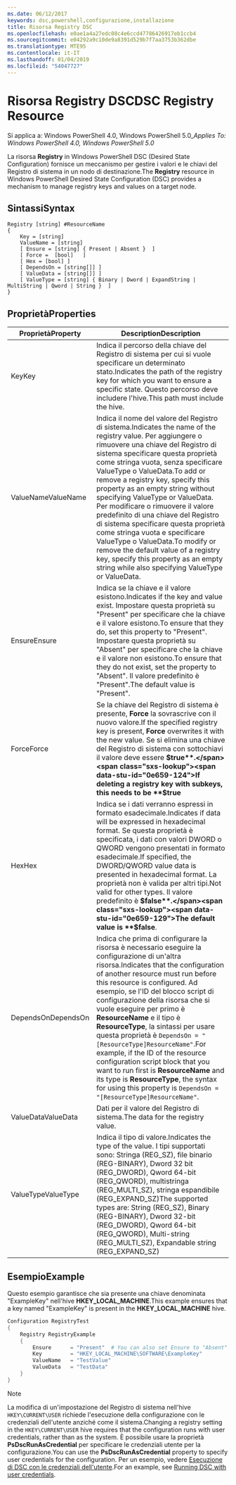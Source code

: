 ```yaml
---
ms.date: 06/12/2017
keywords: dsc,powershell,configurazione,installazione
title: Risorsa Registry DSC
ms.openlocfilehash: e0ae1a4a27edc08c4e6ccd47786426917eb1ccb4
ms.sourcegitcommit: e04292a9c10de9a8391d529b7f7aa3753b362dbe
ms.translationtype: MTE95
ms.contentlocale: it-IT
ms.lasthandoff: 01/04/2019
ms.locfileid: "54047727"
---
```

# <a name="dsc-registry-resource"></a><span data-ttu-id="0e659-103">Risorsa Registry DSC</span><span class="sxs-lookup"><span data-stu-id="0e659-103">DSC Registry Resource</span></span>

<span data-ttu-id="0e659-104">Si applica a: Windows PowerShell 4.0, Windows PowerShell 5.0_</span><span class="sxs-lookup"><span data-stu-id="0e659-104">_Applies To: Windows PowerShell 4.0, Windows PowerShell 5.0_</span></span>

<span data-ttu-id="0e659-105">La risorsa **Registry** in Windows PowerShell DSC (Desired State Configuration) fornisce un meccanismo per gestire i valori e le chiavi del Registro di sistema in un nodo di destinazione.</span><span class="sxs-lookup"><span data-stu-id="0e659-105">The **Registry** resource in Windows PowerShell Desired State Configuration (DSC) provides a mechanism to manage registry keys and values on a target node.</span></span>

## <a name="syntax"></a><span data-ttu-id="0e659-106">Sintassi</span><span class="sxs-lookup"><span data-stu-id="0e659-106">Syntax</span></span>

```
Registry [string] #ResourceName
{
    Key = [string]
    ValueName = [string]
    [ Ensure = [string] { Present | Absent }  ]
    [ Force =  [bool]   ]
    [ Hex = [bool] ]
    [ DependsOn = [string[]] ]
    [ ValueData = [string[]] ]
    [ ValueType = [string] { Binary | Dword | ExpandString | MultiString | Qword | String }  ]
}
```

## <a name="properties"></a><span data-ttu-id="0e659-107">Proprietà</span><span class="sxs-lookup"><span data-stu-id="0e659-107">Properties</span></span>

| <span data-ttu-id="0e659-108">Proprietà</span><span class="sxs-lookup"><span data-stu-id="0e659-108">Property</span></span> | <span data-ttu-id="0e659-109">Description</span><span class="sxs-lookup"><span data-stu-id="0e659-109">Description</span></span> |
| --- | --- |
| <span data-ttu-id="0e659-110">Key</span><span class="sxs-lookup"><span data-stu-id="0e659-110">Key</span></span>| <span data-ttu-id="0e659-111">Indica il percorso della chiave del Registro di sistema per cui si vuole specificare un determinato stato.</span><span class="sxs-lookup"><span data-stu-id="0e659-111">Indicates the path of the registry key for which you want to ensure a specific state.</span></span> <span data-ttu-id="0e659-112">Questo percorso deve includere l'hive.</span><span class="sxs-lookup"><span data-stu-id="0e659-112">This path must include the hive.</span></span>|
| <span data-ttu-id="0e659-113">ValueName</span><span class="sxs-lookup"><span data-stu-id="0e659-113">ValueName</span></span>| <span data-ttu-id="0e659-114">Indica il nome del valore del Registro di sistema.</span><span class="sxs-lookup"><span data-stu-id="0e659-114">Indicates the name of the registry value.</span></span> <span data-ttu-id="0e659-115">Per aggiungere o rimuovere una chiave del Registro di sistema specificare questa proprietà come stringa vuota, senza specificare ValueType o ValueData.</span><span class="sxs-lookup"><span data-stu-id="0e659-115">To add or remove a registry key, specify this property as an empty string without specifying ValueType or ValueData.</span></span> <span data-ttu-id="0e659-116">Per modificare o rimuovere il valore predefinito di una chiave del Registro di sistema specificare questa proprietà come stringa vuota e specificare ValueType o ValueData.</span><span class="sxs-lookup"><span data-stu-id="0e659-116">To modify or remove the default value of a registry key, specify this property as an empty string while also specifying ValueType or ValueData.</span></span>|
| <span data-ttu-id="0e659-117">Ensure</span><span class="sxs-lookup"><span data-stu-id="0e659-117">Ensure</span></span>| <span data-ttu-id="0e659-118">Indica se la chiave e il valore esistono.</span><span class="sxs-lookup"><span data-stu-id="0e659-118">Indicates if the key and value exist.</span></span> <span data-ttu-id="0e659-119">Impostare questa proprietà su "Present" per specificare che la chiave e il valore esistono.</span><span class="sxs-lookup"><span data-stu-id="0e659-119">To ensure that they do, set this property to "Present".</span></span> <span data-ttu-id="0e659-120">Impostare questa proprietà su "Absent" per specificare che la chiave e il valore non esistono.</span><span class="sxs-lookup"><span data-stu-id="0e659-120">To ensure that they do not exist, set the property to "Absent".</span></span> <span data-ttu-id="0e659-121">Il valore predefinito è "Present".</span><span class="sxs-lookup"><span data-stu-id="0e659-121">The default value is "Present".</span></span>|
| <span data-ttu-id="0e659-122">Force</span><span class="sxs-lookup"><span data-stu-id="0e659-122">Force</span></span>| <span data-ttu-id="0e659-123">Se la chiave del Registro di sistema è presente, **Force** la sovrascrive con il nuovo valore.</span><span class="sxs-lookup"><span data-stu-id="0e659-123">If the specified registry key is present, **Force** overwrites it with the new value.</span></span> <span data-ttu-id="0e659-124">Se si elimina una chiave del Registro di sistema con sottochiavi il valore deve essere **$true**.</span><span class="sxs-lookup"><span data-stu-id="0e659-124">If deleting a registry key with subkeys, this needs to be **$true**</span></span> |
| <span data-ttu-id="0e659-125">Hex</span><span class="sxs-lookup"><span data-stu-id="0e659-125">Hex</span></span>| <span data-ttu-id="0e659-126">Indica se i dati verranno espressi in formato esadecimale.</span><span class="sxs-lookup"><span data-stu-id="0e659-126">Indicates if data will be expressed in hexadecimal format.</span></span> <span data-ttu-id="0e659-127">Se questa proprietà è specificata, i dati con valori DWORD o QWORD vengono presentati in formato esadecimale.</span><span class="sxs-lookup"><span data-stu-id="0e659-127">If specified, the DWORD/QWORD value data is presented in hexadecimal format.</span></span> <span data-ttu-id="0e659-128">La proprietà non è valida per altri tipi.</span><span class="sxs-lookup"><span data-stu-id="0e659-128">Not valid for other types.</span></span> <span data-ttu-id="0e659-129">Il valore predefinito è **$false**.</span><span class="sxs-lookup"><span data-stu-id="0e659-129">The default value is **$false**.</span></span>|
| <span data-ttu-id="0e659-130">DependsOn</span><span class="sxs-lookup"><span data-stu-id="0e659-130">DependsOn</span></span>| <span data-ttu-id="0e659-131">Indica che prima di configurare la risorsa è necessario eseguire la configurazione di un'altra risorsa.</span><span class="sxs-lookup"><span data-stu-id="0e659-131">Indicates that the configuration of another resource must run before this resource is configured.</span></span> <span data-ttu-id="0e659-132">Ad esempio, se l'ID del blocco script di configurazione della risorsa che si vuole eseguire per primo è **ResourceName** e il tipo è **ResourceType**, la sintassi per usare questa proprietà è `DependsOn = "[ResourceType]ResourceName"`.</span><span class="sxs-lookup"><span data-stu-id="0e659-132">For example, if the ID of the resource configuration script block that you want to run first is **ResourceName** and its type is **ResourceType**, the syntax for using this property is `DependsOn = "[ResourceType]ResourceName"`.</span></span>|
| <span data-ttu-id="0e659-133">ValueData</span><span class="sxs-lookup"><span data-stu-id="0e659-133">ValueData</span></span>| <span data-ttu-id="0e659-134">Dati per il valore del Registro di sistema.</span><span class="sxs-lookup"><span data-stu-id="0e659-134">The data for the registry value.</span></span>|
| <span data-ttu-id="0e659-135">ValueType</span><span class="sxs-lookup"><span data-stu-id="0e659-135">ValueType</span></span>| <span data-ttu-id="0e659-136">Indica il tipo di valore.</span><span class="sxs-lookup"><span data-stu-id="0e659-136">Indicates the type of the value.</span></span> <span data-ttu-id="0e659-137">I tipi supportati sono: Stringa (REG_SZ), file binario (REG-BINARY), Dword 32 bit (REG_DWORD), Qword 64-bit (REG_QWORD), multistringa (REG_MULTI_SZ), stringa espandibile (REG_EXPAND_SZ)</span><span class="sxs-lookup"><span data-stu-id="0e659-137">The supported types are: String (REG_SZ), Binary (REG-BINARY), Dword 32-bit (REG_DWORD), Qword 64-bit (REG_QWORD), Multi-string (REG_MULTI_SZ), Expandable string (REG_EXPAND_SZ)</span></span> |

## <a name="example"></a><span data-ttu-id="0e659-138">Esempio</span><span class="sxs-lookup"><span data-stu-id="0e659-138">Example</span></span>

<span data-ttu-id="0e659-139">Questo esempio garantisce che sia presente una chiave denominata "ExampleKey" nell'hive **HKEY\_LOCAL\_MACHINE**.</span><span class="sxs-lookup"><span data-stu-id="0e659-139">This example ensures that a key named "ExampleKey" is present in the **HKEY\_LOCAL\_MACHINE** hive.</span></span>

```powershell
Configuration RegistryTest
{
    Registry RegistryExample
    {
        Ensure      = "Present"  # You can also set Ensure to "Absent"
        Key         = "HKEY_LOCAL_MACHINE\SOFTWARE\ExampleKey"
        ValueName   = "TestValue"
        ValueData   = "TestData"
    }
}
```

> [!NOTE]
> <span data-ttu-id="0e659-140">La modifica di un'impostazione del Registro di sistema nell'hive `HKEY\CURRENT\USER` richiede l'esecuzione della configurazione con le credenziali dell'utente anziché come il sistema.</span><span class="sxs-lookup"><span data-stu-id="0e659-140">Changing a registry setting in the `HKEY\CURRENT\USER` hive requires that the configuration runs with user credentials, rather than as the system.</span></span> <span data-ttu-id="0e659-141">È possibile usare la proprietà **PsDscRunAsCredential** per specificare le credenziali utente per la configurazione.</span><span class="sxs-lookup"><span data-stu-id="0e659-141">You can use the **PsDscRunAsCredential** property to specify user credentials for the configuration.</span></span> <span data-ttu-id="0e659-142">Per un esempio, vedere [Esecuzione di DSC con le credenziali dell'utente](../../../configurations/runAsUser.md).</span><span class="sxs-lookup"><span data-stu-id="0e659-142">For an example, see [Running DSC with user credentials](../../../configurations/runAsUser.md).</span></span>
